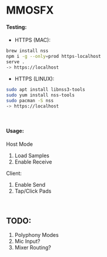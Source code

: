 
# MMOSFX



#### Testing:


* HTTPS (MAC):
```sh
brew install nss
npm i -g --only=prod https-localhost
serve .
-> https://localhost
```

* HTTPS (LINUX):
```sh
sudo apt install libnss3-tools
sudo yum install nss-tools
sudo pacman -S nss
-> https://localhost
```

<br>

#### Usage:

Host Mode
1. Load Samples
2. Enable Receive

Client:
1. Enable Send
2. Tap/Click Pads


<br>

## TODO:
1. Polyphony Modes
2. Mic Input?
3. Mixer Routing?



